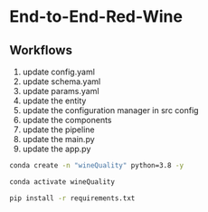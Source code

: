 # End-to-End-Red-Wine

## Workflows

1. update config.yaml
2. update schema.yaml
3. update params.yaml
4. update the entity 
5. update the configuration manager in src config
6. update the components
7. update the pipeline
8. update the main.py
9. update the app.py

```bash
conda create -n "wineQuality" python=3.8 -y
```

```bash
conda activate wineQuality
```

```bash
pip install -r requirements.txt
```